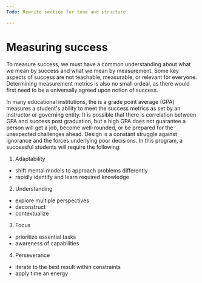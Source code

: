```yaml
---
Todo: Rewrite section for tone and structure.

---
```


# Measuring success

To measure success, we must have a common understanding about what we mean by success and what we mean by measurement. Some key aspects of success are not teachable, measurable, or relevant for everyone. Determining measurement metrics is also no small ordeal, as there would first need to be a universally agreed upon notion of success.

In many educational institutions, the is a grade point average (GPA) measures a student's ability to meet the success metrics as set by an instructor or governing entity. It is possible that there is correlation between GPA and success post graduation, but a high GPA does not guarantee a person will get a job, become well-rounded, or be prepared for the unexpected challenges ahead. Design is a constant struggle against ignorance and the forces underlying poor decisions. In this program, a successful students will require the following:
 
 1. Adaptability
   - shift mental models to approach problems differently
   - rapidly identify and learn required knowledge 
 2. Understanding
   - explore multiple perspectives
   - deconstruct
   - contextualize
 3. Focus
   - prioritize essential tasks
   - awareness of capabilities
 4. Perseverance
   - iterate to the best result within constraints
   - apply time an energy